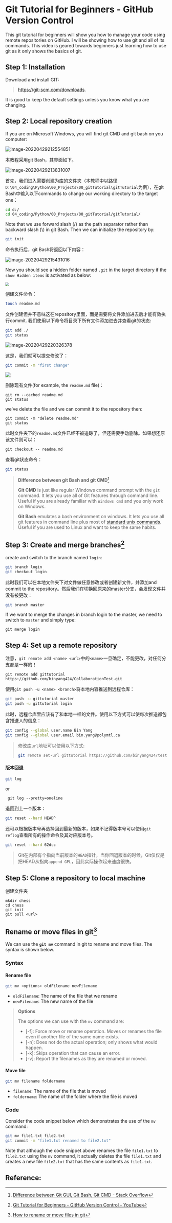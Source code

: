 # Git Tutorial for Beginners - GitHub Version Control

This git tutorial for beginners will show you how to manage your code using remote repositories on GitHub. I will be showing how to use git and all of its commands. This video is geared towards beginners just learning how to use git as it only shows the basics of git. 

## Step 1: Installation

Download and install GIT:

> https://git-scm.com/downloads. 

It is good to keep the default settings unless you know what you are changing.

## Step 2: Local repository creation

If you are on Microsoft Windows, you will find git CMD and git bash on you computer:

![image-20220429212554851](https://s2.loli.net/2022/04/30/T3dZPmVXz28Helx.png)

本教程采用git Bash，其界面如下。

![image-20220429213831007](https://s2.loli.net/2022/04/30/fh9MjDyWtzVS3IE.png)

首先，我们进入需要创建为库的文件夹（本教程中以路径 `D:\04_coding\Python\00_Projects\00_gitTutorial\gitTutorial`为例），在git Bash中输入以下commands to change our working directory to the target one：

```bash
cd d:/
cd 04_coding/Python/00_Projects/00_gitTutorial/gitTutorial/
```

Note that we use forward slash (/) as the path separator rather than backward slash (\\) in git Bash. Then we can initialize the repository by:

```bash
git init
```

命令执行后，git Bash将返回以下内容：

![image-20220429215431016](https://s2.loli.net/2022/04/30/b68seSVOiXgYl3D.png)

Now you should see a hidden folder named `.git` in the target directory if the `show Hidden items` is activated as below:

<img src="https://s2.loli.net/2022/04/30/IBK6be92twy8PgH.png" style="zoom:67%;" />



创建文件命令：

```bash
touch readme.md
```

文件创建但并不意味这在repository里面，而是需要将文件添加进去后才能有效执行commit. 我们使用以下命令将目录下所有文件添加进去并查看git的状态:

```bash
git add ./
git status
```

![image-20220429220326378](https://s2.loli.net/2022/04/30/KAbf3pVX5gYIWUr.png)

这是，我们就可以提交修改了：

```bash
git commit -m "first change"
```

![](https://s2.loli.net/2022/04/30/8qx5vY7kzfAitPZ.png)

删除现有文件(for example, the `readme.md` file)：

```
git rm --cached readme.md
git status
```

we've delete the file and we can commit it to the repository then:

```
git commit -m "delete readme.md"
git status
```

此时文件夹下的`readme.md`文件已经不被追踪了，但还需要手动删除。如果想还原该文件则可以：

```
git checkout -- readme.md
```

查看git状态命令：

```bash
git status
```





> **Difference between git Bash and git CMD**[^1]
>
> [^1]:[Difference between Git GUI, Git Bash, Git CMD - Stack Overflow](https://stackoverflow.com/questions/45034549/difference-between-git-gui-git-bash-git-cmd)
>
> **Git CMD** is just like regular Windows command prompt with the `git` command. It lets you use all of Git features through command line. Useful if you are already familiar with `Windows cmd` and you only work on Windows.
>
> **Git Bash** emulates a bash environment on windows. It lets you use all git features in command line plus most of [standard unix commands](https://ss64.com/bash/). Useful if you are used to Linux and want to keep the same habits.

## Step 3: Create and merge branches[^2]

[^2]:[Git Tutorial for Beginners - GitHub Version Control - YouTube](https://www.youtube.com/watch?v=PWqS4NBhEY8)

create and switch to the branch named `login`:

```bash
git branch login
git checkout login
```

此时我们可以在本地文件夹下对文件做任意修改或者创建新文件，并添加and commit to the repository。然后我们在切换回原来的master分支，会发现文件并没有被更改：

```bash
git branch master
```

If we want to merge the changes in branch login to the master, we need to switch to `master` and simply type:

```
git merge login
```

## Step 4: Set up a remote repository

注意，`git remote add <name> <url>`中的`<name>`一旦确定，不能更改，对任何分支都是一样的！

```
git remote add gittutorial https://github.com/binyang424/CollaborationTest.git
```

使用`git push -u <name> <branch>`将本地内容推送到远程仓库：

```bash
git push -u gittutorial master
git push -u gittutorial login
```

此时，远程仓库里应该有了和本地一样的文件。使用以下方式可以使每次推送都包含推送人的信息：

```bash
git config --global user.name Bin Yang
git config --global user.email bin.yang@polymtl.ca
```



>修改库`url`地址可以使用以下方式:
>
>```bash
>git remote set-url gittutorial https://github.com/binyang424/test.git
>```



#### 版本回退

```bash
git log
```

or

```
 git log --pretty=oneline
```

退回到上一个版本：

```bash
git reset --hard HEAD^
```

还可以根据版本号再选择回到最新的版本，如果不记得版本号可以使用`git reflog`查看所有的操作命令及其对应版本号。

```bash
git reset --hard 62dcc
```

> Git在内部有个指向当前版本的`HEAD`指针，当你回退版本的时候，Git仅仅是把HEAD从指向`append GPL`，因此实际操作起来速度很快。





## Step 5: Clone a repository to local machine

创建文件夹

```>
mkdir chess
cd chess
git init
git pull <url>
```



## Rename or move files in git[^3]

[^3]:[How to rename or move files in git](https://www.educative.io/edpresso/how-to-rename-or-move-files-in-git)

We can use the **`git mv`** command in git to rename and move files. The syntax is shown below.

### Syntax

#### Rename file

```bash
git mv <options> oldFilename newFilename
```

-   `oldFilename`: The name of the file that we rename
-   `newFilename`: The new name of the file

> **Options**
>
> The options we can use with the `mv` command are:
>
> -   \[-f\]: Force move or rename operation. Moves or renames the file even if another file of the same name exists.
> -   \[-n\]: Does not do the actual operation; only shows what would happen.
> -   \[-k\]: Skips operation that can cause an error.
> -   \[-v\]: Report the filenames as they are renamed or moved.
>


#### Move file

```bash
git mv filename foldername
```

-   `filename`: The name of the file that is moved
-   `foldername`: The name of the folder where the file is moved

### Code

Consider the code snippet below which demonstrates the use of the `mv` command:

```bash
git mv file1.txt file2.txt
git commit -m "file1.txt renamed to file2.txt"
```

Note that although the code snippet above renames the file `file1.txt` to `file2.txt` using the `mv` command, it actually deletes the file `file1.txt` and creates a new file `file2.txt` that has the same contents as `file1.txt`.

## Reference:

